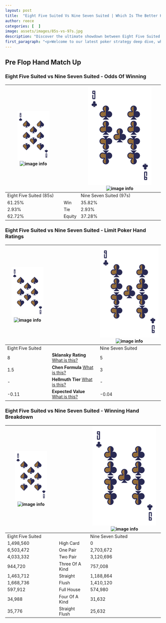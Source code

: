 ```yaml
---
layout: post
title:  "Eight Five Suited Vs Nine Seven Suited | Which Is The Better Hand In Poker? A Complete Guide"
author: reece
categories: [  ]
image: assets/images/85s-vs-97s.jpg
description: "Discover the ultimate showdown between Eight Five Suited and Nine Seven Suited in poker! Uncover the odds, strategies, and scenarios where one hand triumphs over the other. Get ready to up your poker game with this thrilling analysis."
first_paragraph: "<p>Welcome to our latest poker strategy deep dive, where we're pitting two distinct hands against each other in a high-stakes showdown: Eight Five Suited vs Nine Seven Suited.</p><p>In the dynamic world of poker, every decision counts, and knowing which hand holds the upper hand is key to your success at the table.</p><p>In this article, we'll dissect these two hands, explore the scenarios where one dominates the other, and equip you with the knowledge to make strategic choices that can tip the odds in your favor.</p><p>Get ready to unravel the intriguing dynamics of these poker hands and elevate your game to new heights.</p>"
---
```




[comment]: # (sp0)

## Pre Flop Hand Match Up

<div class="table hand-ratings" markdown="1"> 



### Eight Five Suited vs Nine Seven Suited - Odds Of Winning


    
| ![image info](assets/images/hand1/8.png) ![image info](assets/images/hand1/5s.png) |  | ![image info](assets/images/hand2/9.png) ![image info](assets/images/hand2/7s.png) |
| -------- | -------- | -------- |
| Eight Five Suited (85s) |  | Nine Seven Suited (97s) |
| 61.25% | Win | 35.82% |
| 2.93% | Tie | 2.93% |
| 62.72% | Equity | 37.28% |




[comment]: # (sp1)



### Eight Five Suited vs Nine Seven Suited - Limit Poker Hand Ratings


    
| ![image info](assets/images/hand1/8.png) ![image info](assets/images/hand1/5s.png) |  | ![image info](assets/images/hand2/9.png) ![image info](assets/images/hand2/7s.png) |
| -------- | -------- | -------- |
| Eight Five Suited |  | Nine Seven Suited |
| 8 | **Sklansky Rating** [What is this?](/sklansky-rating-explained) | 5 |
| 1.5 | **Chen Formula** [What is this?](/chen-formula-explained) | 3 |
| - | **Hellmuth Tier** [What is this?](/Hellmuth-tier-explained) | - |
| -0.11 | **Expected Value** [What is this?](/expected-value-explained) | -0.04 |




[comment]: # (sp2)



### Eight Five Suited vs Nine Seven Suited - Winning Hand Breakdown


    
| ![image info](assets/images/hand1/8.png) ![image info](assets/images/hand1/5s.png) |  | ![image info](assets/images/hand2/9.png) ![image info](assets/images/hand2/7s.png) |
| -------- | -------- | -------- |
| Eight Five Suited |  | Nine Seven Suited |
| 1,498,560 | High Card | 0 |
| 6,503,472 | One Pair | 2,703,672 |
| 4,033,332 | Two Pair | 3,120,696 |
| 944,720 | Three Of A Kind | 757,008 |
| 1,463,712 | Straight | 1,188,864 |
| 1,668,736 | Flush | 1,410,120 |
| 597,912 | Full House | 574,980 |
| 34,988 | Four Of A Kind | 31,632 |
| 35,776 | Straight Flush | 25,632 |




[comment]: # (sp3)



</div>

[comment]: # (sp4)



[comment]: # (sp5)

